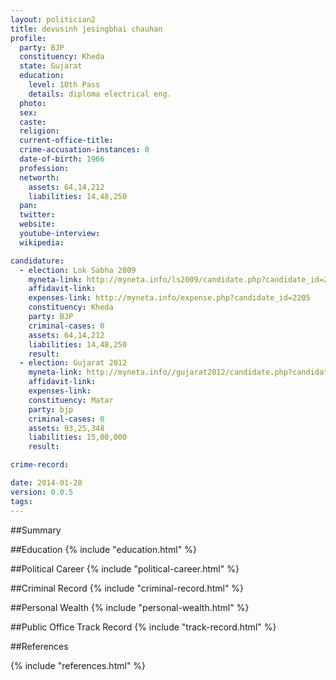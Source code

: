 ```yaml
---
layout: politician2
title: devusinh jesingbhai chauhan
profile: 
  party: BJP
  constituency: Kheda
  state: Gujarat
  education: 
    level: 10th Pass
    details: diploma electrical eng.
  photo: 
  sex: 
  caste: 
  religion: 
  current-office-title: 
  crime-accusation-instances: 0
  date-of-birth: 1966
  profession: 
  networth: 
    assets: 64,14,212
    liabilities: 14,48,250
  pan: 
  twitter: 
  website: 
  youtube-interview: 
  wikipedia: 

candidature: 
  - election: Lok Sabha 2009
    myneta-link: http://myneta.info/ls2009/candidate.php?candidate_id=2205
    affidavit-link: 
    expenses-link: http://myneta.info/expense.php?candidate_id=2205
    constituency: Kheda 
    party: BJP
    criminal-cases: 0
    assets: 64,14,212
    liabilities: 14,48,250
    result:  
  - election: Gujarat 2012
    myneta-link: http://myneta.info//gujarat2012/candidate.php?candidate_id=1603
    affidavit-link: 
    expenses-link: 
    constituency: Matar 
    party: bjp
    criminal-cases: 0
    assets: 93,25,348
    liabilities: 15,00,000
    result:  

crime-record: 

date: 2014-01-28
version: 0.0.5
tags: 
---
```

##Summary


##Education
{% include "education.html" %}


##Political Career
{% include "political-career.html" %}


##Criminal Record
{% include "criminal-record.html" %}


##Personal Wealth
{% include "personal-wealth.html" %}


##Public Office Track Record
{% include "track-record.html" %}


##References


{% include "references.html" %}